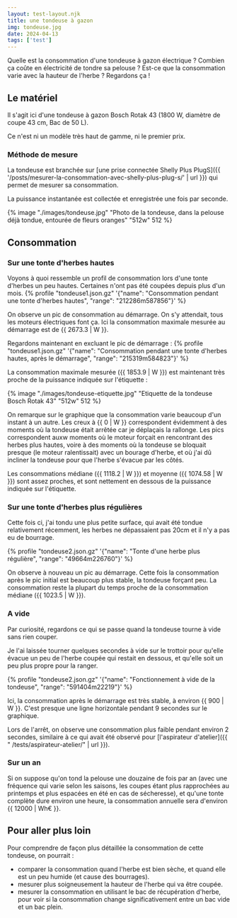 ```yaml
---
layout: test-layout.njk 
title: une tondeuse à gazon
img: tondeuse.jpg
date: 2024-04-13
tags: ['test']
---
```


Quelle est la consommation d'une tondeuse à gazon électrique ? Combien ça coûte en électricité de tondre sa pelouse ? Est-ce que la consommation varie avec la hauteur de l'herbe ? Regardons ça !
<!-- excerpt -->

## Le matériel
<div id="Introduction">
<div>

Il s'agit ici d'une tondeuse à gazon Bosch Rotak 43 (1800 W, diamètre de coupe 43 cm, Bac de 50 L).

Ce n'est ni un modèle très haut de gamme, ni le premier prix.

### Méthode de mesure

La tondeuse est branchée sur [une prise connectée Shelly Plus PlugS]({{ '/posts/mesurer-la-consommation-avec-shelly-plus-plug-s/' | url }}) qui permet de mesurer sa consommation.

La puissance instantanée est collectée et enregistrée une fois par seconde.

</div>
{% image "./images/tondeuse.jpg" "Photo de la tondeuse, dans la pelouse déjà tondue, entourée de fleurs oranges" "512w" 512 %}
</div>

## Consommation

### Sur une tonte d'herbes hautes

Voyons à quoi ressemble un profil de consommation lors d'une tonte d'herbes un peu hautes. Certaines n'ont pas été coupées depuis plus d'un mois.
{% profile "tondeuse1.json.gz" '{"name": "Consommation pendant une tonte d\'herbes hautes", "range": "212286m587856"}' %}

On observe un pic de consommation au démarrage. On s'y attendait, tous les moteurs électriques font ça. Ici la consommation maximale mesurée au démarrage est de {{ 2673.3 | W }}.

Regardons maintenant en excluant le pic de démarrage :
{% profile "tondeuse1.json.gz" '{"name": "Consommation pendant une tonte d\'herbes hautes, après le démarrage", "range": "215319m584823"}' %}

La consommation maximale mesurée ({{ 1853.9 | W }}) est maintenant très proche de la puissance indiquée sur l'étiquette :

{% image "./images/tondeuse-etiquette.jpg" "Etiquette de la tondeuse Bosch Rotak 43" "512w" 512 %}

On remarque sur le graphique que la consommation varie beaucoup d'un instant à un autre. Les creux à {{ 0 | W }} correspondent évidemment à des moments où la tondeuse était arrêtée car je déplaçais la rallonge. Les pics correspondent auxw moments où le moteur forçait en rencontrant des herbes plus hautes, voire à des moments où la tondeuse se bloquait presque (le moteur ralentissait) avec un bourage d'herbe, et où j'ai dû incliner la tondeuse pour que l'herbe s'évacue par les côtés.

Les consommations médiane ({{ 1118.2 | W }}) et moyenne ({{ 1074.58 | W }}) sont assez proches, et sont nettement en dessous de la puissance indiquée sur l'étiquette.

### Sur une tonte d'herbes plus régulières

Cette fois ci, j'ai tondu une plus petite surface, qui avait été tondue relativement récemment, les herbes ne dépassaient pas 20cm et il n'y a pas eu de bourrage.

{% profile "tondeuse2.json.gz" '{"name": "Tonte d\'une herbe plus régulière", "range": "49664m226760"}' %}

On observe à nouveau un pic au démarrage. Cette fois la consommation après le pic initial est beaucoup plus stable, la tondeuse forçant peu. La consommation reste la plupart du temps proche de la consommation médiane ({{ 1023.5 | W }}).

### A vide

Par curiosité, regardons ce qui se passe quand la tondeuse tourne à vide sans rien couper.

Je l'ai laissée tourner quelques secondes à vide sur le trottoir pour qu'elle évacue un peu de l'herbe coupée qui restait en dessous, et qu'elle soit un peu plus propre pour la ranger.

{% profile "tondeuse2.json.gz" '{"name": "Fonctionnement à vide de la tondeuse", "range": "591404m22219"}' %}

Ici, la consommation après le démarrage est très stable, à environ {{ 900 | W }}. C'est presque une ligne horizontale pendant 9 secondes sur le graphique.

Lors de l'arrêt, on observe une consommation plus faible pendant environ 2 secondes, similaire à ce qui avait été observé pour [l'aspirateur d'atelier]({{ " /tests/aspirateur-atelier/" | url }}).

### Sur un an

Si on suppose qu'on tond la pelouse une douzaine de fois par an (avec une fréquence qui varie selon les saisons, les coupes étant plus rapprochées au printemps et plus espacées en été en cas de sécheresse), et qu'une tonte complète dure environ une heure, la consommation annuelle sera d'environ {{ 12000 |  Wh€ }}.

<div id="plusloin">

## Pour aller plus loin

Pour comprendre de façon plus détaillée la consommation de cette tondeuse, on pourrait :
- comparer la consommation quand l'herbe est bien sèche, et quand elle est un peu humide (et cause des bourrages).
- mesurer plus soigneusement la hauteur de l'herbe qui va être coupée.
- mesurer la consommation en utilisant le bac de récupération d'herbe, pour voir si la consommation change significativement entre un bac vide et un bac plein.
</div>
